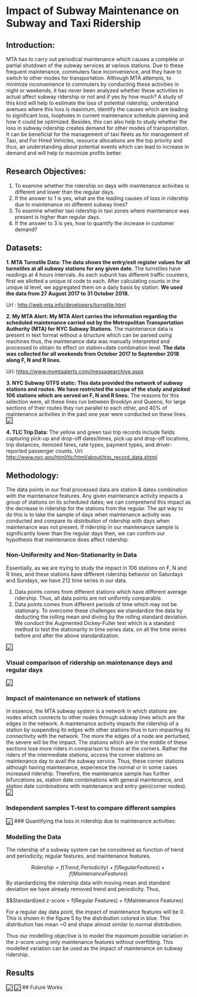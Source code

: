 # Impact of Subway Maintenance on Subway and Taxi Ridership

## Introduction:
MTA has to carry out periodical maintenance which causes a complete or partial shutdown of the subway services at various stations. Due to these frequent maintenance, commuters face inconvenience, and they have to switch to other modes for transportation. Although MTA attempts, to minimize inconvenience to commuters by conducting these activities in night or weekends, it has never been analyzed whether these activities in actual affect subway ridership or not and if yes by how much? A study of this kind will help to estimate the loss of potential ridership, understand avenues where this loss is maximum, identify the causes which are leading to significant loss, loopholes in current maintenance schedule planning and how it could be optimized. Besides, this can also help to study whether the loss in subway ridership creates demand for other modes of transportation. It can be beneficial for the management of taxi fleets as for management of Taxi, and For Hired Vehicles, resource allocations are the top priority and thus, an understanding about potential events which can lead to increase in demand and will help to maximize profits better.

## Research Objectives:
1. To examine whether the ridership on days with maintenance activities is different and lower than the regular days.
2. If the answer to 1 is yes, what are the leading causes of loss in ridership due to maintenance on different subway lines?
3. To examine whether taxi ridership in taxi zones where maintenance was present is higher than regular days.
4.  If the answer to 3 is yes, how to quantify the increase in customer demand?

## Datasets:
**1. MTA Turnstile Data: The data shows the entry/exit register values for all turnstiles at all subway stations for any given date.** The turnstiles have readings at 4 hours intervals. As each subunit has different traffic counters, first we allotted a unique id code to each. After calculating counts in the unique id level, we aggregated them on a daily basis by station.
**We used the data from 27 August 2017 to 31 October 2018.**

Url : http://web.mta.info/developers/turnstile.html
  
**2. My MTA Alert: My MTA Alert carries the information regarding the scheduled maintenance carried out by the Metropolitan Transportation Authority (MTA) for NYC Subway Stations.** The maintenance data is present in text format without a structure which can be parsed using machines thus, the maintenance data was manually interpreted and processed to obtain its effect on station+date combination level.
**The data was collected for all weekends from October 2017 to September 2018 along F, N and R lines.**

Url: https://www.mymtaalerts.com/messagearchive.aspx

**3. NYC Subway GTFS static: This data provided the network of subway stations and routes. We have restricted the scope of the study and picked 106 stations which are served on F, N and R lines.** The reasons for this selection were, all these lines run between Brooklyn and Queens, for large sections of their routes they run parallel to each other, and 40% of maintenance activities in the past one year were conducted on these lines.
<img src="https://github.com/Shivam0712/MTA_Maintenance_Impact/blob/master/Assets/Asset1.PNG" align="center" border="1"/>


**4. TLC Trip Data:** The yellow and green taxi trip records include fields capturing pick-up and drop-off dates/times, pick-up and drop-off  locations, trip distances, itemized fares, rate types, payment types, and driver-reported passenger counts.
Url: http://www.nyc.gov/html/tlc/html/about/trip_record_data.shtml

## Methodology:

The data points in our final processed data are station & dates combination with the maintenance features. Any given maintenance activity impacts a group of stations on its scheduled dates; we can comprehend this impact as the decrease in ridership for the stations from the regular. The apt way to do this is to take the sample of days when maintenance activity was conducted and compare its distribution of ridership with days when maintenance was not present. If ridership in our maintenance sample is significantly lower than the regular days then, we can confirm our hypothesis that maintenance does affect ridership.

### Non-Uniformity and Non-Stationarity in Data
Essentially, as we are trying to study the impact in 106 stations on F, N and R lines, and these stations have different ridership behavior on Saturdays and Sundays, we have 212 time series in our data.
1. Data points comes from different stations which have different average ridership. Thus, all data points are not uniformly comparable.
2. Data points comes from different periods of time which may not be stationary.
To overcome these challenges we standardize the data by deducting the rolling mean and diviing by the rolling standard deviation.
We conduct the Augmented Dickey-Fuller test which is a standard method to test the stationarity in time series data, on all the time series before and after the above standardization.
<img src="https://github.com/Shivam0712/MTA_Maintenance_Impact/blob/master/Assets/Asset2.PNG" align="center" border="1"/>

### Visual comparison of ridership on maintenance days and regular days
<img src="https://github.com/Shivam0712/MTA_Maintenance_Impact/blob/master/Assets/Asset3.PNG" align="center" border="1"/>

### Impact of maintenance on network of stations
In essence, the MTA subway system is a network in which stations are nodes which connects to other nodes through subway lines which are the edges in the network. A maintenance activity impacts the ridership of a station by suspending its edges with other stations thus in turn impacting its connectivity with the network. The more the edges of a node are perturbed, the severe will be the impact. The stations which are in the middle of these sections lose more riders in comparison to those at the corners. Rather the riders of the intermediate stations, access the corner stations on maintenance day to avail the subway service. Thus, these corner stations although having maintenance, experience the normal or in some cases increased ridership. Therefore, the maintenance sample has further bifurcations as, station date combinations with general maintenance, and station date combinations with maintenance and entry gain(corner nodes).
<img src="https://github.com/Shivam0712/MTA_Maintenance_Impact/blob/master/Assets/Asset7.jpg" align="center" border="1"/>


### Independent samples T-test to compare different samples
<img src="https://github.com/Shivam0712/MTA_Maintenance_Impact/blob/master/Assets/Asset4.PNG" align="center" border="1"/>
### Quantifying the loss in ridership due to maintenance activities:

### Modelling the Data
The ridership of a subway system can be considered as function of trend and periodicity, regular features, and maintenance features.

$$ 
Ridership = f(Trend,Periodicity) + f(Regular Features) + f(Maintenance Features)
$$
By standardizing the ridership data with moving mean and standard deviation we have already removed trend and periodicity. Thus,

$$Standardized z-score = f(Regular Features) + f(Maintenance Features)

For a regular day data point, the impact of maintenance features will be 0. This is shown in the figure 5 by the distribution  colored in blue. This distribution has mean ~0 and shape almost similar to normal distribution.

Thus our modelling objective is to model the maximum possible variation in the z-score using only maintenance features without overfitting. This modelled variation can be used as the impact of maintenance on subway ridership.

## Results
<img src="https://github.com/Shivam0712/MTA_Maintenance_Impact/blob/master/Assets/Asset5.PNG" align="center" border="1"/>
<img src="https://github.com/Shivam0712/MTA_Maintenance_Impact/blob/master/Assets/Asset6.PNG" align="center" border="1"/>
## Future Works

